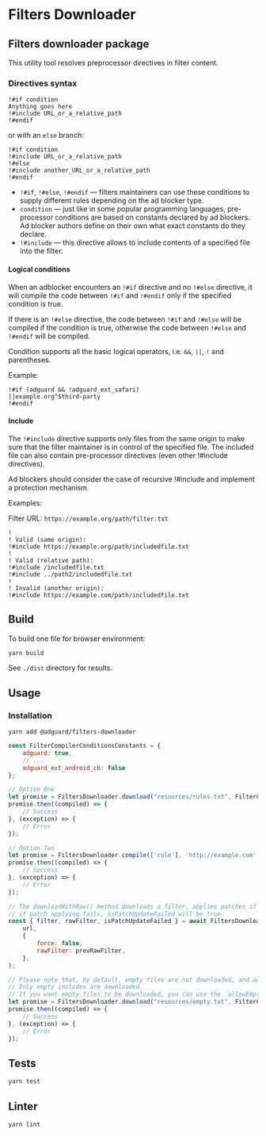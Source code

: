 # Filters Downloader

## Filters downloader package

This utility tool resolves preprocessor directives in filter content.

### Directives syntax

```adblock
!#if condition
Anything goes here
!#include URL_or_a_relative_path
!#endif
```

or with an `else` branch:

```adblock
!#if condition
!#include URL_or_a_relative_path
!#else
!#include another_URL_or_a_relative_path
!#endif
```

- `!#if`, `!#else`, `!#endif` — filters maintainers can use these conditions
  to supply different rules depending on the ad blocker type.
- `condition` — just like in some popular programming languages,
  pre-processor conditions are based on constants declared by ad blockers.
  Ad blocker authors define on their own what exact constants do they declare.
- `!#include` — this directive allows to include contents of a specified file into the filter.

#### Logical conditions

When an adblocker encounters an `!#if` directive and no `!#else` directive,
it will compile the code between `!#if` and `!#endif` only if the specified condition is true.

If there is an `!#else` directive, the code between `!#if` and `!#else` will be compiled if the condition is true,
otherwise the code between `!#else` and `!#endif` will be compiled.

Condition supports all the basic logical operators, i.e. `&&`, `||`, `!` and parentheses.

Example:

```adblock
!#if (adguard && !adguard_ext_safari)
||example.org^$third-party
!#endif
```

#### Include

The `!#include` directive supports only files from the same origin
to make sure that the filter maintainer is in control of the specified file.
The included file can also contain pre-processor directives (even other !#include directives).

Ad blockers should consider the case of recursive !#include and implement a protection mechanism.

Examples:

Filter URL: `https://example.org/path/filter.txt`

```adblock
!
! Valid (same origin):
!#include https://example.org/path/includedfile.txt
!
! Valid (relative path):
!#include /includedfile.txt
!#include ../path2/includedfile.txt
!
! Invalid (another origin):
!#include https://example.com/path/includedfile.txt
```

## Build

To build one file for browser environment:

```bash
yarn build
```

See `./dist` directory for results.

## Usage

### Installation

```
yarn add @adguard/filters-downloader
```

```js
const FilterCompilerConditionsConstants = {
    adguard: true,
    // ...
    adguard_ext_android_cb: false
};

// Option One
let promise = FiltersDownloader.download("resources/rules.txt", FilterCompilerConditionsConstants);
promise.then((compiled) => {
    // Success
}, (exception) => {
    // Error
});

// Option Two
let promise = FiltersDownloader.compile(['rule'], 'http://example.com', FilterCompilerConditionsConstants);
promise.then((compiled) => {
    // Success
}, (exception) => {
    // Error
});

// The downloadWithRaw() method downloads a filter, applies patches if possible and resolves conditionals;
// if patch applying fails, isPatchUpdateFailed will be true.
const { filter, rawFilter, isPatchUpdateFailed } = await FiltersDownloader.downloadWithRaw(
    url,
    {
        force: false,
        rawFilter: prevRawFilter,
    },
);

// Please note that, by default, empty files are not downloaded, and an error 'Response is empty' is thrown.
// Only empty includes are downloaded.
// If you want empty files to be downloaded, you can use the `allowEmptyResponse` option.
let promise = FiltersDownloader.download("resources/empty.txt", FilterCompilerConditionsConstants, { allowEmptyResponse: true });
promise.then((compiled) => {
    // Success
}, (exception) => {
    // Error
});
```

## Tests

```bash
yarn test
```

## Linter

```bash
yarn lint
```

